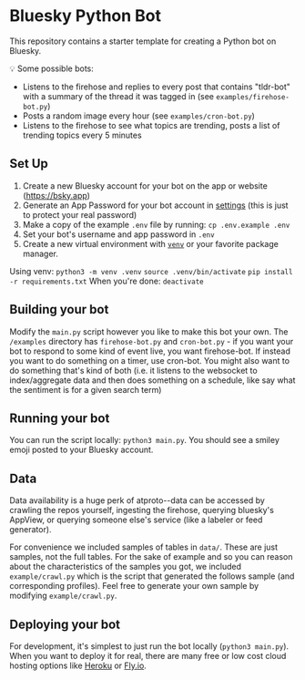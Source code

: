 # Bluesky Python Bot

This repository contains a starter template for creating a Python bot on Bluesky.

💡 Some possible bots:

- Listens to the firehose and replies to every post that contains "tldr-bot" with a summary of the thread it was tagged in (see `examples/firehose-bot.py`)
- Posts a random image every hour (see `examples/cron-bot.py`)
- Listens to the firehose to see what topics are trending, posts a list of trending topics every 5 minutes

## Set Up

1. Create a new Bluesky account for your bot on the app or website (https://bsky.app)
2. Generate an App Password for your bot account in [settings](https://bsky.app/settings/app-passwords) (this is just to protect your real password)
3. Make a copy of the example `.env` file by running: `cp .env.example .env`
4. Set your bot's username and app password in `.env`
5. Create a new virtual environment with [`venv`](https://packaging.python.org/en/latest/guides/installing-using-pip-and-virtual-environments/) or your favorite package manager.

Using venv:
`python3 -m venv .venv`
`source .venv/bin/activate`
`pip install -r requirements.txt`
When you're done: `deactivate`

## Building your bot

Modify the `main.py` script however you like to make this bot your own. The `/examples` directory has `firehose-bot.py` and `cron-bot.py` - if you want your bot to respond to some kind of event live, you want firehose-bot. If instead you want to do something on a timer, use cron-bot. You might also want to do something that's kind of both (i.e. it listens to the websocket to index/aggregate data and then does something on a schedule, like say what the sentiment is for a given search term)

## Running your bot

You can run the script locally: `python3 main.py`. You should see a smiley emoji posted to your Bluesky account.

## Data

Data availability is a huge perk of atproto--data can be accessed by crawling the repos yourself, ingesting the firehose, querying bluesky's AppView, or querying someone else's service (like a labeler or feed generator).

For convenience we included samples of tables in `data/`. These are just samples, not the full tables. For the sake of example and so you can reason about the characteristics of the samples you got, we included `example/crawl.py` which is the script that generated the follows sample (and corresponding profiles). Feel free to generate your own sample by modifying `example/crawl.py`.

## Deploying your bot

For development, it's simplest to just run the bot locally (`python3 main.py`). When you want to deploy it for real, there are many free or low cost cloud hosting options like [Heroku](https://devcenter.heroku.com/articles/github-integration) or [Fly.io](https://fly.io/docs/reference/fly-launch/).
